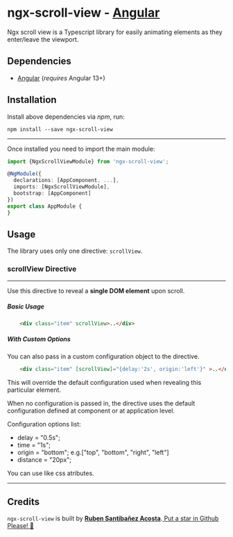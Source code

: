 
# ngx-scroll-view - [Angular](http://angular.io/) 


Ngx scroll view is a Typescript library for easily animating elements as they enter/leave the viewport.


## Dependencies

* [Angular](https://angular.io) (*requires* Angular 13+)


## Installation

Install above dependencies via *npm*, run:

```shell
npm install --save ngx-scroll-view
```

---

Once installed you need to import the main module:



```ts
import {NgxScrollViewModule} from 'ngx-scroll-view';

@NgModule({
  declarations: [AppComponent, ...],
  imports: [NgxScrollViewModule],  
  bootstrap: [AppComponent]
})
export class AppModule {
}
```

## Usage

The library uses only one directive: `scrollView`.

### scrollView Directive

---

Use this directive to reveal a **single DOM element** upon scroll.

##### Basic Usage

```html
    <div class="item" scrollView>..</div>
```

##### With Custom Options

You can also pass in a custom configuration object to the directive.

```html
    <div class="item" [scrollView]="{delay:'2s', origin:'left'}" >..</div>
```

This will override the default configuration used when revealing this particular element.

When no configuration is passed in, the directive uses the default configuration defined at component or at application level.

Configuration options list: 

- delay = "0.5s";
-  time = "1s";
-  origin = "bottom";   e.g.["top", "bottom", "right", "left"]
-  distance = "20px";

 You can use like css atributes.


---

## Credits

`ngx-scroll-view` is built by **[Ruben Santibañez Acosta](https://github.com/rubensantibanezacosta)**.<u> <a href="https://github.com/rubensantibanezacosta/ngx-scroll-view">Put a star in Github Please! 	:star2:</a></u>

